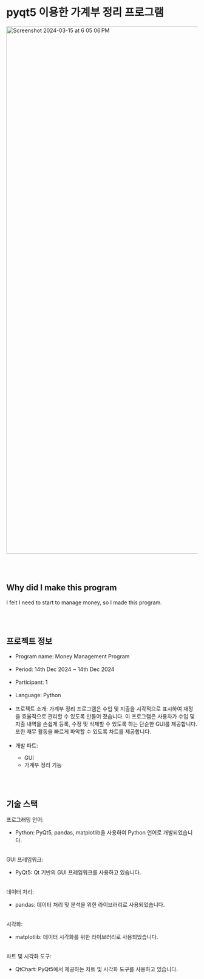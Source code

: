 # pyqt5 이용한 가계부 정리 프로그램

<img width="1389" alt="Screenshot 2024-03-15 at 6 05 06 PM" src="https://github.com/TeraSeo/money-managing-program-pyqt5/assets/96968917/92babc8b-21e4-4b82-bed8-9eaf328b6c9c">

<br><br>

## Why did I make this program 
I felt I need to start to manage money, so I made this program. 

<br><br>

## 프로젝트 정보
<ul>
  <li>Program name: Money Management Program</li>
<br/>
  <li>Period: 14th Dec 2024 ~ 14th Dec 2024</li>
<br/>
  <li>Participant: 1</li>
<br/>
  <li>Language: Python</li>
<br/>
  <li>프로젝트 소개: 가계부 정리 프로그램은 수입 및 지출을 시각적으로 표시하여 재정을 효율적으로 관리할 수 있도록 만들어 졌습니다. 이 프로그램은 사용자가 수입 및 지출 내역을 손쉽게 등록, 수정 및 삭제할 수 있도록 하는 단순한 GUI를 제공합니다. 또한 재무 활동을 빠르게 파악할 수 있도록 차트를 제공합니다.</li>
<br/>
  <li>개발 파트:</li>
<ul>
  <li>GUI</li>
  <li>가계부 정리 기능</li>
</ul>
</ul>

<br><br>

## 기술 스택


  프로그래밍 언어:
  <ul><li>Python: PyQt5, pandas, matplotlib을 사용하여 Python 언어로 개발되었습니다.</li></ul>
  <br>
  GUI 프레임워크:
  <ul><li>PyQt5: Qt 기반의 GUI 프레임워크를 사용하고 있습니다.</li></ul>
  <br>
  데이터 처리:
  <ul><li>pandas: 데이터 처리 및 분석을 위한 라이브러리로 사용되었습니다.</li></ul>
  <br>
  시각화:
  <ul><li>matplotlib: 데이터 시각화를 위한 라이브러리로 사용되었습니다.</li></ul>
  <br>
  차트 및 시각화 도구:
  <ul><li>QtChart: PyQt5에서 제공하는 차트 및 시각화 도구를 사용하고 있습니다.</li></ul>
</ul>
